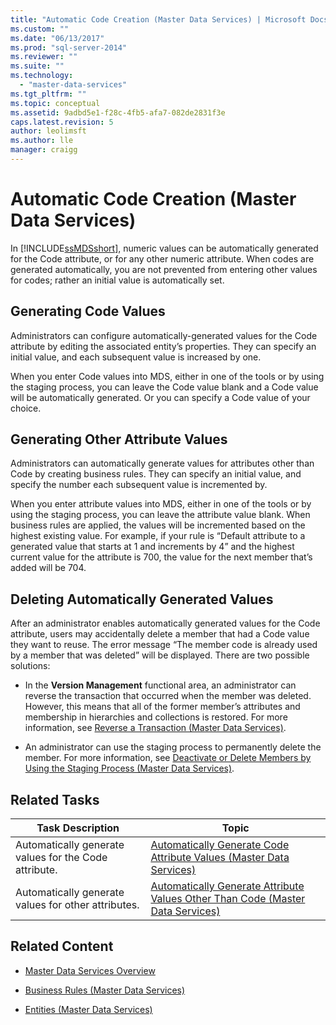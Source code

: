 ```yaml
---
title: "Automatic Code Creation (Master Data Services) | Microsoft Docs"
ms.custom: ""
ms.date: "06/13/2017"
ms.prod: "sql-server-2014"
ms.reviewer: ""
ms.suite: ""
ms.technology: 
  - "master-data-services"
ms.tgt_pltfrm: ""
ms.topic: conceptual
ms.assetid: 9adbd5e1-f28c-4fb5-afa7-082de2831f3e
caps.latest.revision: 5
author: leolimsft
ms.author: lle
manager: craigg
---
```

# Automatic Code Creation (Master Data Services)
  In [!INCLUDE[ssMDSshort](../includes/ssmdsshort-md.md)], numeric values can be automatically generated for the Code attribute, or for any other numeric attribute. When codes are generated automatically, you are not prevented from entering other values for codes; rather an initial value is automatically set.  
  
## Generating Code Values  
 Administrators can configure automatically-generated values for the Code attribute by editing the associated entity’s properties. They can specify an initial value, and each subsequent value is increased by one.  
  
 When you enter Code values into MDS, either in one of the tools or by using the staging process, you can leave the Code value blank and a Code value will be automatically generated. Or you can specify a Code value of your choice.  
  
## Generating Other Attribute Values  
 Administrators can automatically generate values for attributes other than Code by creating business rules. They can specify an initial value, and specify the number each subsequent value is incremented by.  
  
 When you enter attribute values into MDS, either in one of the tools or by using the staging process, you can leave the attribute value blank. When business rules are applied, the values will be incremented based on the highest existing value. For example, if your rule is “Default attribute to a generated value that starts at 1 and increments by 4” and the highest current value for the attribute is 700, the value for the next member that’s added will be 704.  
  
## Deleting Automatically Generated Values  
 After an administrator enables automatically generated values for the Code attribute, users may accidentally delete a member that had a Code value they want to reuse. The error message “The member code is already used by a member that was deleted” will be displayed. There are two possible solutions:  
  
-   In the **Version Management** functional area, an administrator can reverse the transaction that occurred when the member was deleted. However, this means that all of the former member’s attributes and membership in hierarchies and collections is restored. For more information, see [Reverse a Transaction &#40;Master Data Services&#41;](reverse-a-transaction-master-data-services.md).  
  
-   An administrator can use the staging process to permanently delete the member. For more information, see [Deactivate or Delete Members by Using the Staging Process &#40;Master Data Services&#41;](add-update-and-delete-data-master-data-services.md).  
  
## Related Tasks  
  
|Task Description|Topic|  
|----------------------|-----------|  
|Automatically generate values for the Code attribute.|[Automatically Generate Code Attribute Values &#40;Master Data Services&#41;](../../2014/master-data-services/automatically-generate-code-attribute-values-master-data-services.md)|  
|Automatically generate values for other attributes.|[Automatically Generate Attribute Values Other Than Code &#40;Master Data Services&#41;](../../2014/master-data-services/automatically-generate-attribute-values-other-than-code-master-data-services.md)|  
  
## Related Content  
  
-   [Master Data Services Overview](master-data-services-overview-mds.md)  
  
-   [Business Rules &#40;Master Data Services&#41;](../../2014/master-data-services/business-rules-master-data-services.md)  
  
-   [Entities &#40;Master Data Services&#41;](../../2014/master-data-services/entities-master-data-services.md)  
  
  
